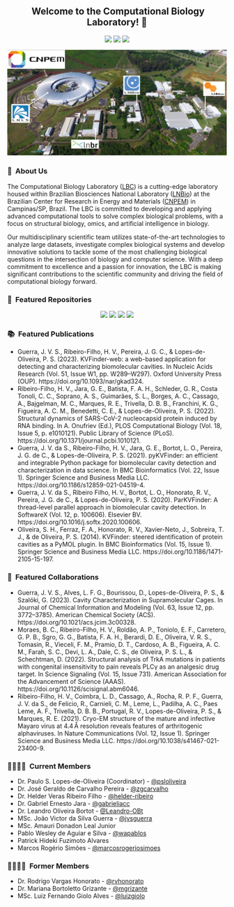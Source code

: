 <h2 align="center"> &nbsp;Welcome to the Computational Biology Laboratory! 👋</h2>

<p align="center">
  <a href="https://github.com/LBC-LNBio"><img src="https://komarev.com/ghpvc/?username=LBC-LNBio&color=46BC99&label=Visitors"></a>
  <a href="https://github.com/LBC-LNBio"><img src="https://img.shields.io/github/followers/LBC-LNBio?label=GitHub%20Followers&color=46BC99"></a>
  <a href="https://github.com/orgs/LBC-LNBio/repositories"><img src="https://badges.frapsoft.com/os/v2/open-source.png?v=103"/></a>
</p>

<p align="center"><img width=800 alt="Banner" src="https://raw.githubusercontent.com/LBC-LNBio/.github/main/profile/images/banner-cnpem.png"></img></p>

<h3 align="left">🧬 &nbsp;About Us</h3>

<p align=”justify>
  The Computational Biology Laboratory (<a href="https://lnbio.cnpem.br/thematic-programs/bioinformatics/">LBC</a>) is a cutting-edge laboratory housed within Brazilian Biosciences National Laboratory (<a href="https://lnbio.cnpem.br">LNBio</a>) at the Brazilian Center for Research in Energy and Materials (<a href="https://cnpem.br">CNPEM</a>) in Campinas/SP, Brazil. The LBC is committed to developing and applying advanced computational tools to solve complex biological problems, with a focus on structural biology, omics, and artificial intelligence in biology.
  
  Our multidisciplinary scientific team utilizes state-of-the-art technologies to analyze large datasets, investigate complex biological systems and develop innovative solutions to tackle some of the most challenging biological questions in the intersection of biology and computer science. With a deep commitment to excellence and a passion for innovation, the LBC is making significant contributions to the scientific community and driving the field of computational biology forward.
</p>

<h3 align="left">🌟 &nbsp;Featured Repositories</h3>
<p align="center">
  <a href=https://github.com/LBC-LNBio/pyKVFinder><img src="https://github-readme-stats.vercel.app/api/pin/?username=LBC-LNBio&repo=pyKVFinder&show_owner=True&theme=react"></a>
  <a href=https://github.com/LBC-LNBio/parKVFinder><img src="https://github-readme-stats.vercel.app/api/pin/?username=LBC-LNBio&repo=parKVFinder&show_owner=True&theme=react"></a>
  <a href=https://github.com/LBC-LNBio/parKVFinder-win><img src="https://github-readme-stats.vercel.app/api/pin/?username=LBC-LNBio&repo=parKVFinder-win&show_owner=True&theme=react"></a>
  <a href=https://github.com/LBC-LNBio/KVFinder-web><img src="https://github-readme-stats.vercel.app/api/pin/?username=LBC-LNBio&repo=KVFinder-web&show_owner=True&theme=react"></a>
</p>

<h3>📚 &nbsp;Featured Publications</h3>

<p>
  <ul>
    <li> Guerra, J. V. S., Ribeiro-Filho, H. V., Pereira, J. G. C., & Lopes-de-Oliveira, P. S. (2023). KVFinder-web: a web-based application for detecting and characterizing biomolecular cavities. In Nucleic Acids Research (Vol. 51, Issue W1, pp. W289–W297). Oxford University Press (OUP). https://doi.org/10.1093/nar/gkad324.</li>
    <li> Ribeiro-Filho, H. V., Jara, G. E., Batista, F. A. H., Schleder, G. R., Costa Tonoli, C. C., Soprano, A. S., Guimarães, S. L., Borges, A. C., Cassago, A., Bajgelman, M. C., Marques, R. E., Trivella, D. B. B., Franchini, K. G., Figueira, A. C. M., Benedetti, C. E., & Lopes-de-Oliveira, P. S. (2022). Structural dynamics of SARS-CoV-2 nucleocapsid protein induced by RNA binding. In A. Onufriev (Ed.), PLOS Computational Biology (Vol. 18, Issue 5, p. e1010121). Public Library of Science (PLoS). https://doi.org/10.1371/journal.pcbi.1010121.</li>
    <li> Guerra, J. V. da S., Ribeiro-Filho, H. V., Jara, G. E., Bortot, L. O., Pereira, J. G. de C., & Lopes-de-Oliveira, P. S. (2021). pyKVFinder: an efficient and integrable Python package for biomolecular cavity detection and characterization in data science. In BMC Bioinformatics (Vol. 22, Issue 1). Springer Science and Business Media LLC. https://doi.org/10.1186/s12859-021-04519-4.</li>
    <li> Guerra, J. V. da S., Ribeiro Filho, H. V., Bortot, L. O., Honorato, R. V., Pereira, J. G. de C., & Lopes-de-Oliveira, P. S. (2020). ParKVFinder: A thread-level parallel approach in biomolecular cavity detection. In SoftwareX (Vol. 12, p. 100606). Elsevier BV. https://doi.org/10.1016/j.softx.2020.100606.</li>
    <li> Oliveira, S. H., Ferraz, F. A., Honorato, R. V., Xavier-Neto, J., Sobreira, T. J., & de Oliveira, P. S. (2014). KVFinder: steered identification of protein cavities as a PyMOL plugin. In BMC Bioinformatics (Vol. 15, Issue 1). Springer Science and Business Media LLC. https://doi.org/10.1186/1471-2105-15-197.</li>
  </ul>
</p>

<h3>🤝 &nbsp;Featured Collaborations</h3>

<p>
  <ul>
    <li> Guerra, J. V. S., Alves, L. F. G., Bourissou, D., Lopes-de-Oliveira, P. S., & Szalóki, G. (2023). Cavity Characterization in Supramolecular Cages. In Journal of Chemical Information and Modeling (Vol. 63, Issue 12, pp. 3772–3785). American Chemical Society (ACS). https://doi.org/10.1021/acs.jcim.3c00328. </li>
    <li> Moraes, B. C., Ribeiro-Filho, H. V., Roldão, A. P., Toniolo, E. F., Carretero, G. P. B., Sgro, G. G., Batista, F. A. H., Berardi, D. E., Oliveira, V. R. S., Tomasin, R., Vieceli, F. M., Pramio, D. T., Cardoso, A. B., Figueira, A. C. M., Farah, S. C., Devi, L. A., Dale, C. S., de Oliveira, P. S. L., & Schechtman, D. (2022). Structural analysis of TrkA mutations in patients with congenital insensitivity to pain reveals PLCγ as an analgesic drug target. In Science Signaling (Vol. 15, Issue 731). American Association for the Advancement of Science (AAAS). https://doi.org/10.1126/scisignal.abm6046.</li>
    <li> Ribeiro-Filho, H. V., Coimbra, L. D., Cassago, A., Rocha, R. P. F., Guerra, J. V. da S., de Felicio, R., Carnieli, C. M., Leme, L., Padilha, A. C., Paes Leme, A. F., Trivella, D. B. B., Portugal, R. V., Lopes-de-Oliveira, P. S., & Marques, R. E. (2021). Cryo-EM structure of the mature and infective Mayaro virus at 4.4 Å resolution reveals features of arthritogenic alphaviruses. In Nature Communications (Vol. 12, Issue 1). Springer Science and Business Media LLC. https://doi.org/10.1038/s41467-021-23400-9.</li>
  </ul>
</p>

<h3>👨‍💻👩‍💻 &nbsp;Current Members</h3>
<p>
  <ul>
    <li>Dr. Paulo S. Lopes-de-Oliveira (Coordinator) - <a href="https://github.com/psloliveira">@psloliveira</a></li>
    <li>Dr. José Geraldo de Carvalho Pereira - <a href="https://github.com/zgcarvalho">@zgcarvalho</a></li>
    <li>Dr. Helder Veras Ribeiro Filho - <a href="https://github.com/helder-ribeiro">@helder-ribeiro</a></li>
    <li>Dr. Gabriel Ernesto Jara - <a href="https://github.com/gabrieliacc">@gabrieliacc</a></li>
    <li>Dr. Leandro Oliveira Bortot - <a href="https://github.com/Leandro-OBt">@Leandro-OBt</a></li>
    <li>MSc. João Victor da Silva Guerra - <a href="https://github.com/jvsguerra">@jvsguerra</a></li>
    <li>MSc. Amauri Donadon Leal Junior</li>
    <li>Pablo Wesley de Aguiar e Silva - <a href="https://github.com/wapablos">@wapablos</a></li>
    <li>Patrick Hideki Fuzimoto Alvares</li>
    <li>Marcos Rogério Simões - <a href="https://github.com/marcosrogeriosimoes">@marcosrogeriosimoes</a></li>
  </ul>
</p>


<h3>👨‍💻👩‍💻 &nbsp;Former Members</h3>
<p>
  <ul>
    <li>Dr. Rodrigo Vargas Honorato - <a href="https://github.com/rvhonorato">@rvhonorato</a></li>
    <li>Dr. Mariana Bortoletto Grizante - <a href="https://github.com/mgrizante">@mgrizante</a></li>
    <li>MSc. Luiz Fernando Giolo Alves - <a href="https://github.com/luizgiolo">@luizgiolo</a></li>
  </ul>
</p>
